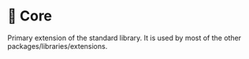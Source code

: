 # 🦆 Core
Primary extension of the standard library. It is used by most of the other packages/libraries/extensions.